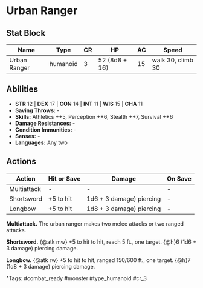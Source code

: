 # Urban Ranger

## Stat Block

| Name | Type | CR | HP | AC | Speed |
|------|------|----|----|----|-------|
| Urban Ranger | humanoid | 3 | 52 (8d8 + 16) | 15 | walk 30, climb 30 |

## Abilities

- **STR** 12 | **DEX** 17 | **CON** 14 | **INT** 11 | **WIS** 15 | **CHA** 11
- **Saving Throws:** -  
- **Skills:** Athletics ++5, Perception ++6, Stealth ++7, Survival ++6  
- **Damage Resistances:** -  
- **Condition Immunities:** -  
- **Senses:** -  
- **Languages:** Any two


## Actions

| Action | Hit or Save | Damage | On Save |
|--------|--------------|--------|----------|
| Multiattack | - | - | - |
| Shortsword | +5 to hit | 1d6 + 3 damage) piercing | - |
| Longbow | +5 to hit | 1d8 + 3 damage) piercing | - |

**Multiattack.** The urban ranger makes two melee attacks or two ranged attacks.

**Shortsword.** {@atk mw} +5 to hit to hit, reach 5 ft., one target. {@h}6 (1d6 + 3 damage) piercing damage.

**Longbow.** {@atk rw} +5 to hit to hit, ranged 150/600 ft., one target. {@h}7 (1d8 + 3 damage) piercing damage.


^Tags: #combat_ready #monster #type_humanoid #cr_3